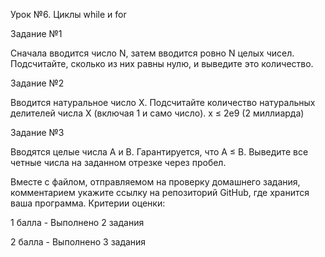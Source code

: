 Урок №6. Циклы while и for

Задание №1

Сначала вводится число N, затем вводится ровно N целых чисел. Подсчитайте, сколько из них равны нулю, и выведите это количество.

Задание №2

Вводится натуральное число X. Подсчитайте количество натуральных делителей числа X (включая 1 и само число). x ≤ 2e9 (2 миллиарда)

Задание №3

Вводятся целые числа A и B. Гарантируется, что A ≤ B. Выведите все четные числа на заданном отрезке через пробел.


Вместе с файлом, отправляемом на проверку домашнего задания, комментарием укажите ссылку на репозиторий GitHub, где хранится ваша программа.
Критерии оценки:

1 балла - Выполнено 2 задания

2 балла - Выполнено 3 задания
